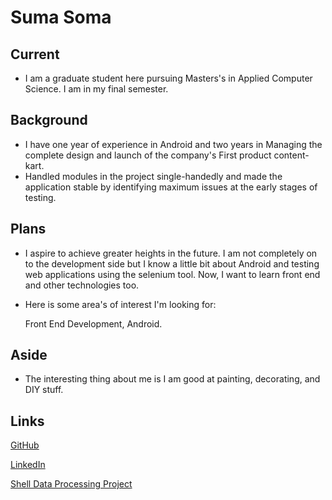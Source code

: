 # Suma Soma
## Current
- I am a graduate student here pursuing Masters's in Applied Computer Science. I am in my final semester.
## Background
- I have one year of experience in Android and two years in Managing the complete design and launch of the company's First product content-kart.   
- Handled modules in the project single-handedly and made the application stable by identifying maximum issues at the early stages of testing. 
## Plans
- I aspire to achieve greater heights in the future. I am not completely on to the development side but I know a little bit about Android and testing web applications using the selenium tool. Now, I want to learn front end and other technologies too.

- Here is some area's of interest I'm looking for:

  Front End Development, Android.

## Aside
- The interesting thing about me is I am good at painting, decorating, and DIY stuff. 

## Links

[GitHub](https://github.com/sumagits)

[LinkedIn](https://www.linkedin.com/in/suma-soma-170b5580/)

[Shell Data Processing Project](https://github.com/suma-gitrep/shell-data-processing)
